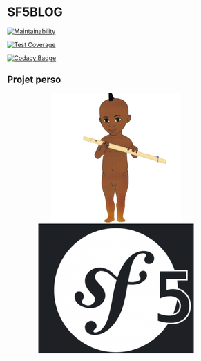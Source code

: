 # SF5BLOG

[![Maintainability](https://api.codeclimate.com/v1/badges/a99a88d28ad37a79dbf6/maintainability)](https://codeclimate.com/github/codeclimate/codeclimate/maintainability)

[![Test Coverage](https://api.codeclimate.com/v1/badges/a99a88d28ad37a79dbf6/test_coverage)](https://codeclimate.com/github/codeclimate/codeclimate/test_coverage)

[![Codacy Badge](https://api.codacy.com/project/badge/Grade/e005f2f310ef4935ac5cccf3663c8b99)](https://www.codacy.com/manual/borgine/sf5blog?utm_source=github.com&amp;utm_medium=referral&amp;utm_content=kirokou/sf5blog&amp;utm_campaign=Badge_Grade)

## Projet perso
<p align="center">
  <img src = "public/img/kirokou.png"  width="300" height="300"  title = "" alt = "kirokou">
<img src = "public/img/sf5.png"   height="300" title = "" alt = "sf5">
</p>
